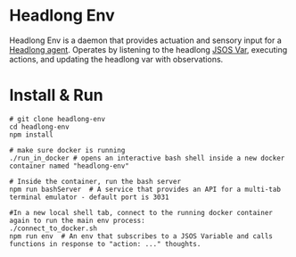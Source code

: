 # Headlong Env
Headlong Env is a daemon that provides actuation and sensory input for a [Headlong agent](https://github.com/andyk/headlong-vite). Operates by listening to the headlong [JSOS Var](https://github.com/andyk/jsos), executing actions, and updating the headlong var with observations.

# Install & Run
```
# git clone headlong-env
cd headlong-env
npm install

# make sure docker is running
./run_in_docker # opens an interactive bash shell inside a new docker container named "headlong-env"

# Inside the container, run the bash server
npm run bashServer  # A service that provides an API for a multi-tab terminal emulator - default port is 3031

#In a new local shell tab, connect to the running docker container again to run the main env process:
./connect_to_docker.sh
npm run env  # An env that subscribes to a JSOS Variable and calls functions in response to "action: ..." thoughts.
```
